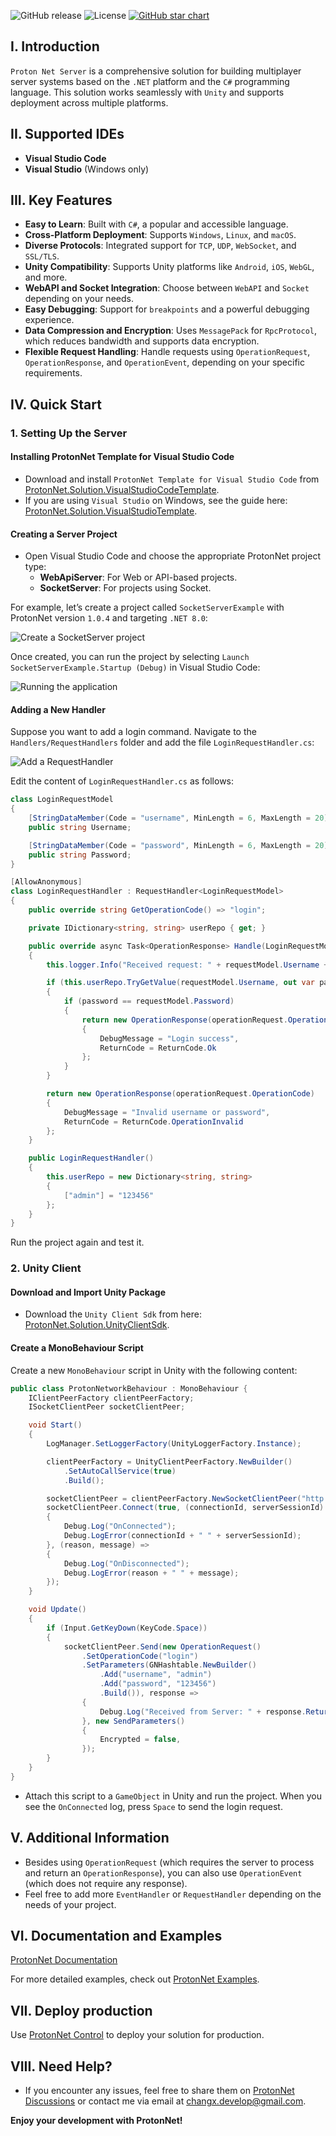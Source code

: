 ﻿![GitHub release](https://img.shields.io/github/release/XmobiTea-Family/ProtonNetSolution.svg) ![License](https://img.shields.io/github/license/XmobiTea-Family/ProtonNetSolution) [![GitHub star chart](https://img.shields.io/github/stars/XmobiTea-Family/ProtonNetSolution?style=social)](https://star-history.com/#XmobiTea-Family/ProtonNetSolution)

## I. Introduction

`Proton Net Server` is a comprehensive solution for building multiplayer server systems based on the `.NET` platform and the `C#` programming language. This solution works seamlessly with `Unity` and supports deployment across multiple platforms.

## II. Supported IDEs

- **Visual Studio Code**
- **Visual Studio** (Windows only)

## III. Key Features

- **Easy to Learn**: Built with `C#`, a popular and accessible language.
- **Cross-Platform Deployment**: Supports `Windows`, `Linux`, and `macOS`.
- **Diverse Protocols**: Integrated support for `TCP`, `UDP`, `WebSocket`, and `SSL/TLS`.
- **Unity Compatibility**: Supports Unity platforms like `Android`, `iOS`, `WebGL`, and more.
- **WebAPI and Socket Integration**: Choose between `WebAPI` and `Socket` depending on your needs.
- **Easy Debugging**: Support for `breakpoints` and a powerful debugging experience.
- **Data Compression and Encryption**: Uses `MessagePack` for `RpcProtocol`, which reduces bandwidth and supports data encryption.
- **Flexible Request Handling**: Handle requests using `OperationRequest`, `OperationResponse`, and `OperationEvent`, depending on your specific requirements.

## IV. Quick Start

### 1. Setting Up the Server

#### Installing ProtonNet Template for Visual Studio Code

- Download and install `ProtonNet Template for Visual Studio Code` from [ProtonNet.Solution.VisualStudioCodeTemplate](https://github.com/XmobiTea-Family/ProtonNet.Solution.VisualStudioCodeTemplate).
- If you are using `Visual Studio` on Windows, see the guide here: [ProtonNet.Solution.VisualStudioTemplate](https://github.com/XmobiTea-Family/ProtonNet.Solution.VisualStudioTemplate).

#### Creating a Server Project

- Open Visual Studio Code and choose the appropriate ProtonNet project type:
  - **WebApiServer**: For Web or API-based projects.
  - **SocketServer**: For projects using Socket.

For example, let’s create a project called `SocketServerExample` with ProtonNet version `1.0.4` and targeting `.NET 8.0`:

![Create a SocketServer project](images/image.png)

Once created, you can run the project by selecting `Launch SocketServerExample.Startup (Debug)` in Visual Studio Code:

![Running the application](images/image-2.png)

#### Adding a New Handler

Suppose you want to add a login command. Navigate to the `Handlers/RequestHandlers` folder and add the file `LoginRequestHandler.cs`:

![Add a RequestHandler](images/image-4.png)

Edit the content of `LoginRequestHandler.cs` as follows:

```csharp
class LoginRequestModel
{
    [StringDataMember(Code = "username", MinLength = 6, MaxLength = 20)]
    public string Username;

    [StringDataMember(Code = "password", MinLength = 6, MaxLength = 20)]
    public string Password;
}

[AllowAnonymous]
class LoginRequestHandler : RequestHandler<LoginRequestModel>
{
    public override string GetOperationCode() => "login";

    private IDictionary<string, string> userRepo { get; }

    public override async Task<OperationResponse> Handle(LoginRequestModel requestModel, OperationRequest operationRequest, SendParameters sendParameters, IUserPeer userPeer, ISession session)
    {
        this.logger.Info("Received request: " + requestModel.Username + " " + requestModel.Password);

        if (this.userRepo.TryGetValue(requestModel.Username, out var password))
        {
            if (password == requestModel.Password)
            {
                return new OperationResponse(operationRequest.OperationCode)
                {
                    DebugMessage = "Login success",
                    ReturnCode = ReturnCode.Ok
                };
            }
        }

        return new OperationResponse(operationRequest.OperationCode)
        {
            DebugMessage = "Invalid username or password",
            ReturnCode = ReturnCode.OperationInvalid
        };
    }

    public LoginRequestHandler()
    {
        this.userRepo = new Dictionary<string, string>
        {
            ["admin"] = "123456"
        };
    }
}
```

Run the project again and test it.

### 2. Unity Client

#### Download and Import Unity Package

- Download the `Unity Client Sdk` from here: [ProtonNet.Solution.UnityClientSdk](https://github.com/XmobiTea-Family/ProtonNet.Solution.UnityClientSdk).

#### Create a MonoBehaviour Script

Create a new `MonoBehaviour` script in Unity with the following content:

```csharp
public class ProtonNetworkBehaviour : MonoBehaviour {
    IClientPeerFactory clientPeerFactory;
    ISocketClientPeer socketClientPeer;

    void Start()
    {
        LogManager.SetLoggerFactory(UnityLoggerFactory.Instance);

        clientPeerFactory = UnityClientPeerFactory.NewBuilder()
            .SetAutoCallService(true)
            .Build();

        socketClientPeer = clientPeerFactory.NewSocketClientPeer("http://127.0.0.1:32202", XmobiTea.ProtonNet.Client.Socket.Types.TransportProtocol.Tcp);
        socketClientPeer.Connect(true, (connectionId, serverSessionId) =>
        {
            Debug.Log("OnConnected");
            Debug.LogError(connectionId + " " + serverSessionId);
        }, (reason, message) =>
        {
            Debug.Log("OnDisconnected");
            Debug.LogError(reason + " " + message);
        });
    }

    void Update()
    {
        if (Input.GetKeyDown(KeyCode.Space))
        {
            socketClientPeer.Send(new OperationRequest()
                .SetOperationCode("login")
                .SetParameters(GNHashtable.NewBuilder()
                    .Add("username", "admin")
                    .Add("password", "123456")
                    .Build()), response =>
                {
                    Debug.Log("Received from Server: " + response.ReturnCode + ", DebugMessage: " + response.DebugMessage);
                }, new SendParameters()
                {
                    Encrypted = false,
                });
        }
    }
}
```

- Attach this script to a `GameObject` in Unity and run the project. When you see the `OnConnected` log, press `Space` to send the login request.

## V. Additional Information

* Besides using `OperationRequest` (which requires the server to process and return an `OperationResponse`), you can also use `OperationEvent` (which does not require any response).
* Feel free to add more `EventHandler` or `RequestHandler` depending on the needs of your project.

## VI. Documentation and Examples

[ProtonNet Documentation](https://docs.protonnetserver.com)

For more detailed examples, check out [ProtonNet Examples](https://github.com/XmobiTea-Family/ProtonNet.Solution.Examples).

## VII. Deploy production

Use [ProtonNet Control](https://github.com/XmobiTea-Family/ProtonNet.Solution.Control) to deploy your solution for production.

## VIII. Need Help?

- If you encounter any issues, feel free to share them on [ProtonNet Discussions](https://discussions.protonnetserver.com) or contact me via email at changx.develop@gmail.com.

**Enjoy your development with ProtonNet!**
